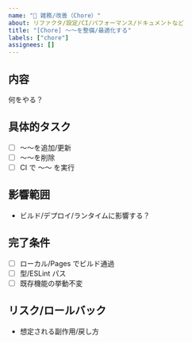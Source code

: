 ```yaml
---
name: "🧹 雑務/改善（Chore）"
about: リファクタ/設定/CI/パフォーマンス/ドキュメントなど
title: "[Chore] 〜〜を整備/最適化する"
labels: ["chore"]
assignees: []
---
```


## 内容

何をやる？

## 具体的タスク

- [ ] 〜〜を追加/更新
- [ ] 〜〜を削除
- [ ] CI で 〜〜 を実行

## 影響範囲

- ビルド/デプロイ/ランタイムに影響する？

## 完了条件

- [ ] ローカル/Pages でビルド通過
- [ ] 型/ESLint パス
- [ ] 既存機能の挙動不変

## リスク/ロールバック

- 想定される副作用/戻し方
